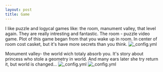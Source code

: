 ```yaml
---
layout: post
title: Game
---
```


I like puzzle and logycal games like: the room, manument valley, that level again. They are really intresting and fantastic. 
The room - puzzle video game. Plot of this game began from that you wake up in room. In center of room cost casket, but it's have more secrets than you think.
![_config.yml](http://pro-tablets.com/all-images/smart/6-igru-april/3.jpg)

Monument valley- the world wich totaly absorb you. It's story about princess who stole a geometry in world. And many ears later she try return it, but world is changed...
![_config.yml](https://i.ytimg.com/vi/wC1jHHF_Wjo/maxresdefault.jpg)
![_config.yml](http://www.monumentvalleygame.com/img/screenshot3.jpg)
